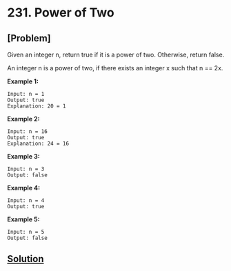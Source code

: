 # 231. Power of Two

## [Problem]

Given an integer n, return true if it is a power of two. Otherwise, return false.

An integer n is a power of two, if there exists an integer x such that n == 2x.

**Example 1:**
```
Input: n = 1
Output: true
Explanation: 20 = 1
```

**Example 2:**
```
Input: n = 16
Output: true
Explanation: 24 = 16
```

**Example 3:**
```
Input: n = 3
Output: false
```

**Example 4:**
```
Input: n = 4
Output: true
```

**Example 5:**
```
Input: n = 5
Output: false
```

## [Solution](answer.py)
